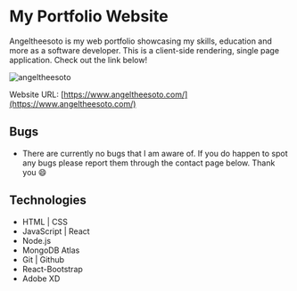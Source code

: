 # My Portfolio Website

Angeltheesoto is my web portfolio showcasing my skills, education and more as a software developer. This is a client-side rendering, single page application.
Check out the link below!

![angeltheesoto](https://i.postimg.cc/mZKHs7xL/angeltheesoto.png)

Website URL: [https://www.angeltheesoto.com/](https://www.angeltheesoto.com/)

## Bugs

- There are currently no bugs that I am aware of. If you do happen to spot any bugs please report them through the contact page below. Thank you 😄

## Technologies

- HTML | CSS
- JavaScript | React
- Node.js
- MongoDB Atlas
- Git | Github
- React-Bootstrap
- Adobe XD

<!-- !Npm packages
 ?Shorthand react component boilerplate [rafce]
?Backend --
[dotenv] - Loads environment variables from a .env file.
[express] - is a back end web application framework for building RESTful APIs with Node.js
[nodemon] - It simply restarts the node application whenever it observes the changes in the file present in the working directory of your project.
[concurrently] - lets you run frontend and backend with one command.npm run start.
[cors] - CORS is a node.js package for providing a Connect/Express middleware that can be used to enable CORS with various options.
[mongoose] - Provides everything that lets us connect to mongoDB.

?Frontend --
[bootstrap react-bootstrap] - used for fast styling
[emailjs-com] - used to send emails in the form.
[mapbox-gl maplibre-gl react-map-gl] - works with the maps
[react-scroll react-scroll-motion] - effects on scroll into view
[react-toastify] - makes a toast appear when form is submited
[react-router-dom] - lets you change content on click in page.
[axios] - links backend and frontend. Makes api calls easy.
[react-loader-spinner] - load spinner
[react-helmet] - manipulate html head attributes from components
[@mui/icons-material @mui/material @emotion/styled @emotion/react] - material ui icons
[typewriter-effect] = Creates a typing animation.
-->

<!-- !--WORKING ON--!:

    !GENERAL FIXES
    - Change p font-style to a serif style
    - shorten code in technologies.tsx and skills.tsx, create an array and loop through it.
    - How to make a underconstruction page for website.
    - work on error handling and loaders.

    !MOBILE FIXES
    - Projects videos are not showing on mobile view. When you tap or hold it shows it sometimes but it usually is not showing the video.
    ?ANS: Maybe create an if statement for if the data is being passed else create a loader.
-->
